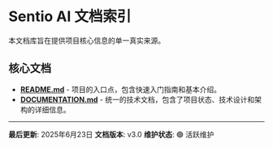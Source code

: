 # Sentio AI 文档索引

本文档库旨在提供项目核心信息的单一真实来源。

## 核心文档

- **[README.md](../README.md)** - 项目的入口点，包含快速入门指南和基本介绍。
- **[DOCUMENTATION.md](DOCUMENTATION.md)** - 统一的技术文档，包含了项目状态、技术设计和架构的详细信息。

---
**最后更新**: 2025年6月23日
**文档版本**: v3.0
**维护状态**: 🟢 活跃维护
